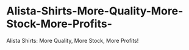 # Alista-Shirts-More-Quality-More-Stock-More-Profits-
Alista Shirts: More Quality, More Stock, More Profits!

